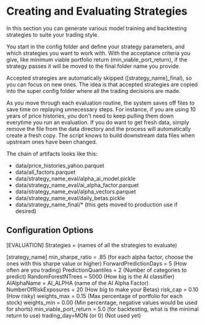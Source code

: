 # Creating and Evaluating Strategies

In this section you can generate various model training and backtesting strategies to suite your trading style.

You start in the config folder and define your strategy parameters, and which strategies you want to work with. With the acceptance criteria you give, like minimum viable portfolio return (min_viable_port_return), if the strategy passes it will be moved to the final folder name you provide.

Accepted strategies are automatically skipped ([strategy_name]_final), so you can focus on new ones. The idea is that accepted strategies are copied into the super config folder where all the trading decisions are made.

As you move through each evaluation routine, the system saves off files to save time on replaying unnecessary steps. For instance, if you are using 10 years of price histories, you don't need to keep pulling them down everytime you run an evaluation. If you do want to get fresh data, simply remove the file from the data directory and the process will automatically create a fresh copy. The script knows to build downstream data files when upstream ones have been changed.

The chain of artifacts looks like this:

- data/price_histories_yahoo.parquet
- data/all_factors.parquet
- data/strategy_name_eval/alpha_ai_model.pickle
- data/strategy_name_eval/ai_alpha_factor.parquet
- data/strategy_name_eval/alpha_vectors.parquet
- data/strategy_name_eval/daily_betas.pickle
- data/strategy_name_final/* (this gets moved to production use if desired)

## Configuration Options
[EVALUATION]
Strategies = (names of all the strategies to evaluate)

[strategy_name]
min_sharpe_ratio = .85 (for each alpha factor, choose the ones with this sharpe value or higher)
ForwardPredictionDays = 5 (How often are you trading)
PredictionQuantiles = 2 (Number of categories to predict)
RandomForestNTrees = 5000 (How big is the AI classifier)
AIAlphaName = AI_ALPHA (name of the AI Alpha Factor)
NumberOfRiskExposures = 20 (How big to make your Betas)
risk_cap = 0.10 (How risky)
weights_max = 0.15 (Max percentage of portfolio for each stock)
weights_min = 0.00 (Min percentage, negative values would be used for shorts)
min_viable_port_return = 5.0 (for backtesting, what is the minimal return to use)
trading_day=MON (or 0) (Not used yet)
